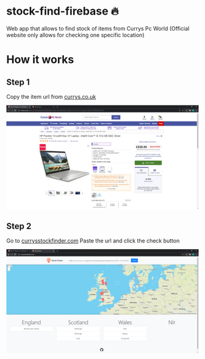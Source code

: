 # stock-find-firebase 🔥
Web app that allows to find stock of items from Currys Pc World (Official website only allows for checking one specific location)
# How it works
## Step 1
Copy the item url from [currys.co.uk](https://www.currys.co.uk/gbuk/index.html)

![Step 1](Media/stockfinderitem.png)
## Step 2
Go to [currysstockfinder.com](currysstockfinder.com)
Paste the url and click the check button

![Step 2](Media/stockfinder.png)
